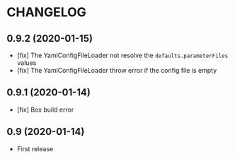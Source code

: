 CHANGELOG
=========

0.9.2  (2020-01-15)
-------------------
* [fix] The YamlConfigFileLoader not resolve the `defaults.parameterFiles` values
* [fix] The YamlConfigFileLoader throw error if the config file is empty

0.9.1  (2020-01-14)
-------------------
* [fix] Box build error

0.9 (2020-01-14)
----------------
* First release


